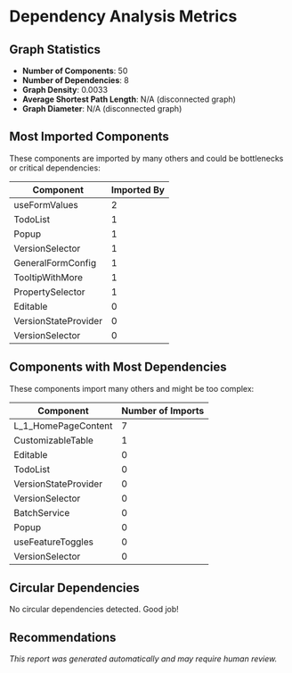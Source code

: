 # Dependency Analysis Metrics

## Graph Statistics

- **Number of Components**: 50
- **Number of Dependencies**: 8
- **Graph Density**: 0.0033
- **Average Shortest Path Length**: N/A (disconnected graph)
- **Graph Diameter**: N/A (disconnected graph)

## Most Imported Components

These components are imported by many others and could be bottlenecks or critical dependencies:

| Component | Imported By |
|-----------|------------|
| useFormValues | 2 |
| TodoList | 1 |
| Popup | 1 |
| VersionSelector | 1 |
| GeneralFormConfig | 1 |
| TooltipWithMore | 1 |
| PropertySelector | 1 |
| Editable | 0 |
| VersionStateProvider | 0 |
| VersionSelector | 0 |

## Components with Most Dependencies

These components import many others and might be too complex:

| Component | Number of Imports |
|-----------|------------------|
| L_1_HomePageContent | 7 |
| CustomizableTable | 1 |
| Editable | 0 |
| TodoList | 0 |
| VersionStateProvider | 0 |
| VersionSelector | 0 |
| BatchService | 0 |
| Popup | 0 |
| useFeatureToggles | 0 |
| VersionSelector | 0 |

## Circular Dependencies

No circular dependencies detected. Good job!

## Recommendations


*This report was generated automatically and may require human review.*
